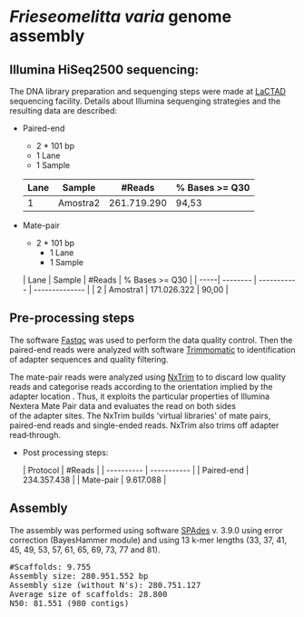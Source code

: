 # *Frieseomelitta varia* genome assembly


## Illumina HiSeq2500 sequencing:

The DNA library preparation and sequenging steps were made at [LaCTAD](https://www.lactad.unicamp.br/) sequencing facility.
Details about Illumina sequenging strategies and the resulting data are described:

* Paired-end
	* 2 * 101 bp
	* 1 Lane
	* 1 Sample

	| Lane | Sample   | #Reads      | % Bases >= Q30 |
	| ---- | -------- | ----------- | -------------- |
	| 1    | Amostra2 | 261.719.290 | 94,53          |

* Mate-pair
	* 2 * 101 bp
        * 1 Lane
        * 1 Sample

	| Lane | Sample   | #Reads      | % Bases >= Q30 |
        | -----| -------- | ----------- | -------------- |
	| 2    | Amostra1 | 171.026.322 | 90,00          |

## Pre-processing steps

The software [Fastqc](http://www.bioinformatics.babraham.ac.uk/projects/fastqc/) was used to perform the data quality control.
Then the paired-end reads were analyzed with software [Trimmomatic](http://www.usadellab.org/cms/?page=trimmomatic)
to identification of adapter sequences and quality filtering.

The mate-pair reads were analyzed using [NxTrim](https://github.com/sequencing/NxTrim) to
 to discard low quality reads and categorise reads according to the orientation implied by the adapter location
. Thus, it exploits the particular properties of Illumina Nextera Mate Pair data and evaluates the read on both sides          
of the adapter sites.
The NxTrim builds 'virtual libraries' of mate pairs, paired-end reads and single-ended reads. NxTrim
also trims off adapter read‐through.

* Post processing steps:

	| Protocol   | #Reads      |
        | ---------- | ----------- |
	| Paired-end | 234.357.438 |
        | Mate-pair  |   9.617.088 |

## Assembly

The assembly was performed using software [SPAdes](http://bioinf.spbau.ru/spades) v. 3.9.0
using error correction (BayesHammer module) and using 13 k-mer lengths (33, 37, 41, 45, 49, 53, 57, 61, 65, 69, 73, 77 and 81).

<pre>
#Scaffolds: 9.755
Assembly size: 280.951.552 bp
Assembly size (without N's): 280.751.127
Average size of scaffolds: 28.800
N50: 81.551 (980 contigs)
</pre>


